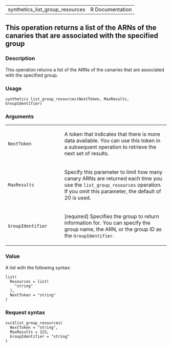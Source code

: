 <table style="width: 100%;">
<tbody>
<tr class="odd">
<td>synthetics_list_group_resources</td>
<td style="text-align: right;">R Documentation</td>
</tr>
</tbody>
</table>

## This operation returns a list of the ARNs of the canaries that are associated with the specified group

### Description

This operation returns a list of the ARNs of the canaries that are
associated with the specified group.

### Usage

    synthetics_list_group_resources(NextToken, MaxResults, GroupIdentifier)

### Arguments

<table>
<colgroup>
<col style="width: 35%" />
<col style="width: 65%" />
</colgroup>
<tbody>
<tr class="odd">
<td><code
id="synthetics_list_group_resources_:_NextToken">NextToken</code></td>
<td><p>A token that indicates that there is more data available. You can
use this token in a subsequent operation to retrieve the next set of
results.</p></td>
</tr>
<tr class="even">
<td><code
id="synthetics_list_group_resources_:_MaxResults">MaxResults</code></td>
<td><p>Specify this parameter to limit how many canary ARNs are returned
each time you use the <code>list_group_resources</code> operation. If
you omit this parameter, the default of 20 is used.</p></td>
</tr>
<tr class="odd">
<td><code
id="synthetics_list_group_resources_:_GroupIdentifier">GroupIdentifier</code></td>
<td><p>[required] Specifies the group to return information for. You can
specify the group name, the ARN, or the group ID as the
<code>GroupIdentifier</code>.</p></td>
</tr>
</tbody>
</table>

### Value

A list with the following syntax:

    list(
      Resources = list(
        "string"
      ),
      NextToken = "string"
    )

### Request syntax

    svc$list_group_resources(
      NextToken = "string",
      MaxResults = 123,
      GroupIdentifier = "string"
    )
